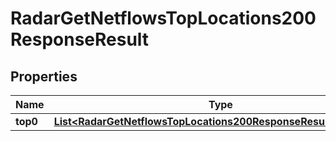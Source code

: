 

# RadarGetNetflowsTopLocations200ResponseResult


## Properties

| Name | Type | Description | Notes |
|------------ | ------------- | ------------- | -------------|
|**top0** | [**List&lt;RadarGetNetflowsTopLocations200ResponseResultTop0Inner&gt;**](RadarGetNetflowsTopLocations200ResponseResultTop0Inner.md) |  |  |



